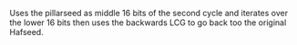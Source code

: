 Uses the pillarseed as middle 16 bits of the second cycle and iterates over the lower 16 bits then uses the backwards LCG to go back too the original Hafseed.

